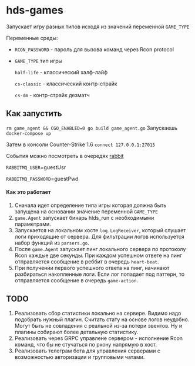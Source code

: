 # hds-games
Запускает игру разных типов исходя из значений переменной ```GAME_TYPE```

Переменные среды:

* ``RCON_PASSWORD`` - пароль для вызова команд через Rcon protocol
* ```GAME_TYPE``` тип игры

  ``half-life`` - классический халф-лайф

  ``cs-classic`` - классический контр-страйк

  ``cs-dm`` - контр-страйк дезматч

## Как запустить
``rm game_agent && CGO_ENABLED=0 go build game_agent.go``
Запускаешь ``docker-compose up``

Затем в консоли Counter-Strike 1.6  ``connect 127.0.0.1:27015``

События можно посмотреть в очередях [rabbit](http://localhost:15672/#/queues/%2F/game-action)

`RABBITMQ_USER`=guestUsr

`RABBITMQ_PASSWORD`=guestPwd

#### Как это работает

1. Сначала идет определение типа игры которая должна быть запущена на основании значение переменной ```GAME_TYPE```
2. ``game.Agent`` запускает бинарь hlds_run с необходимыми параметрами.
3. Запускается на локальном хосте ``log.LogReceiver``, который слушает логи приходящие от сервера. Для фильтрации логов
   используется набор функций из ``parsers.go``.
4. После ``game.Agent`` запускает пинг локального сервера по протоколу Rcon каждые две секунды.
   При каждом успешном ответе на пинг отправляется сообщение в реббит в очередь ``heart-beat``.
5. При получении первого успешного ответа на пинг, начинают разбираться накопленные логи. Если лог попадает под паттерн,
   то отправляется сообщение в очередь ``game-action``.

## TODO

1. Реализовать сбор статистики локально на сервере. Видимо надо подобрать нужный плагин. Считать стату на основе логов
   неудобно. Могут быть не совпадения с реальной из-за потери эвентов. Ну и плагины собирают более детальную статистику.
2. Реализовать через GRPC управлене сервером - исполнение Rcon команд, что бы не стучаться по ркону напрямую в хост.
3. Реализовать телеграм бота для управления серверами с возможностью авторизации и групповыми чатами.